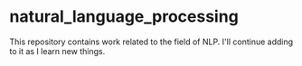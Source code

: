 # natural_language_processing

This repository contains work related to the field of NLP. I'll continue adding to it as I learn new things.
